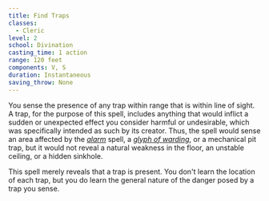 ```yaml
---
title: Find Traps
classes:
  - Cleric
level: 2
school: Divination
casting_time: 1 action
range: 120 feet
components: V, S
duration: Instantaneous
saving_throw: None
---
```


You sense the presence of any trap within range that is within line of sight. A trap, for the purpose of this spell, includes anything that would inflict a sudden or unexpected effect you consider harmful or undesirable, which was specifically intended as such by its creator. Thus, the spell would sense an area affected by the *[alarm](/spells/alarm/)* spell, a *[glyph of warding](/spells/glyph-of-warding/)*, or a mechanical pit trap, but it would not reveal a natural weakness in the floor, an unstable ceiling, or a hidden sinkhole.

This spell merely reveals that a trap is present. You don't learn the location of each trap, but you do learn the general nature of the danger posed by a trap you sense.
